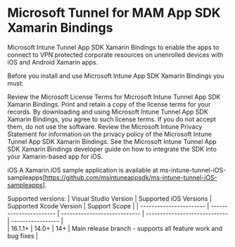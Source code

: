 # Microsoft Tunnel for MAM App SDK Xamarin Bindings
Microsoft Intune Tunnel App SDK Xamarin Bindings to enable the apps to connect to VPN protected corporate resources on unenrolled devices with iOS and Android Xamarin apps.

Before you install and use Microsoft Intune App SDK Xamarin Bindings you must:

Review the Microsoft License Terms for Microsoft Intune Tunnel App SDK Xamarin Bindings. Print and retain a copy of the license terms for your records. By downloading and using Microsoft Intune Tunnel App SDK Xamarin Bindings, you agree to such license terms. If you do not accept them, do not use the software.
Review the Microsoft Intune Privacy Statement for information on the privacy policy of the Microsoft Intune Tunnel App SDK Xamarin Bindings.
See the Microsoft Intune Tunnel App SDK Xamarin Bindings developer guide on how to integrate the SDK into your Xamarin-based app for iOS.

iOS
A Xamarin.iOS sample application is available at ms-intune-tunnel-iOS-sampleapps[https://github.com/msintuneappsdk/ms-intune-tunnel-iOS-sampleapps].

Supported versions:
| Visual Studio Version  | Supported iOS Versions  | Supported Xcode Version | Support Scope |
| ----------------------- | ----------------------- | ---------------------------- | -----------------------------  | ----------------- |                         
| 16.1.1+                 | 14.0+                               | 14+                                       | Main release branch - supports all feature work and bug fixes |
